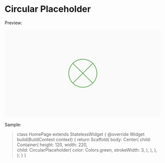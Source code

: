 # Circular Placeholder

Preview:

![Preview](preview/preview.png)

Sample:

> class HomePage extends StatelessWidget {
> @override
> Widget build(BuildContext context) {
>   return Scaffold(
>     body: Center(
>       child: 
>           Container(
>             height: 120,
>             width: 220,    
>             child: CircularPlaceholder(
>               color: Colors.green,
>               strokeWidth: 3,
>           ),
>       ),
>     ),
>   );
> }
>}

